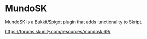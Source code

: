 # MundoSK

MundoSK is a Bukkit/Spigot plugin that adds functionality to Skript.

https://forums.skunity.com/resources/mundosk.69/
